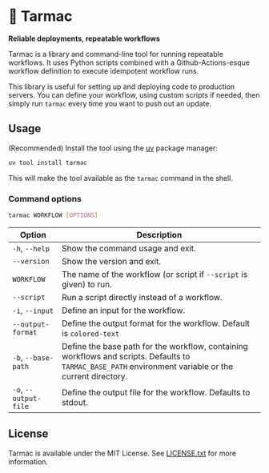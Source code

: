 # 🛫 Tarmac

**Reliable deployments, repeatable workflows**

Tarmac is a library and command-line tool for running
repeatable workflows.
It uses Python scripts combined with a Github-Actions-esque workflow definition
to execute idempotent workflow runs.

This library is useful for setting up
and deploying code to production servers.
You can define your workflow, using custom scripts if needed,
then simply run `tarmac` every time you want to push out an update.

## Usage

(Recommended) Install the tool using the [uv](https://github.com/astral-sh/uv) package manager:

```bash
uv tool install tarmac
```

This will make the tool available as the `tarmac` command in the shell.

### Command options

```bash
tarmac WORKFLOW [OPTIONS]
```

| Option | Description |
|-|-|
| `-h`, `--help` | Show the command usage and exit. |
| `--version` | Show the version and exit. |
| `WORKFLOW` | The name of the workflow (or script if `--script` is given) to run. |
| `--script` | Run a script directly instead of a workflow. |
| `-i`, `--input` | Define an input for the workflow. |
| `--output-format` | Define the output format for the workflow. Default is `colored-text` |
| `-b`, `--base-path` | Define the base path for the workflow, containing workflows and scripts. Defaults to `TARMAC_BASE_PATH` environment variable or the current directory. |
| `-o`, `--output-file` | Define the output file for the workflow. Defaults to stdout. |


## License

Tarmac is available under the MIT License. See [LICENSE.txt](LICENSE.txt) for more information.
